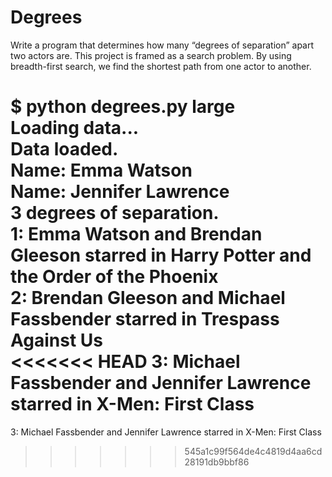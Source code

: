# Degrees

Write a program that determines how many “degrees of separation” apart two actors are.
This project is framed as a search problem. By using breadth-first search, we find the shortest path from one actor to another.

$ python degrees.py large  
Loading data...  
Data loaded.  
Name: Emma Watson  
Name: Jennifer Lawrence  
3 degrees of separation.  
1: Emma Watson and Brendan Gleeson starred in Harry Potter and the Order of the Phoenix  
2: Brendan Gleeson and Michael Fassbender starred in Trespass Against Us  
<<<<<<< HEAD
3: Michael Fassbender and Jennifer Lawrence starred in X-Men: First Class  
=======
3: Michael Fassbender and Jennifer Lawrence starred in X-Men: First Class
>>>>>>> 545a1c99f564de4c4819d4aa6cd28191db9bbf86
